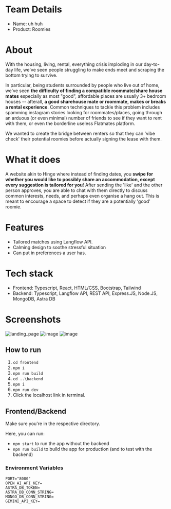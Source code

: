 # Team Details
- Name: uh huh
- Product: Roomies

# About
With the housing, living, rental, everything crisis imploding in our day-to-day life, we've seen people struggling to make ends meet and scraping the bottom trying to survive. 

In particular, being students surrounded by people who live out of home, we've seen **the difficulty of finding a compatible roommate/share house mates** especially as most "good", affordable places are usually 3+ bedroom houses -- afterall, **a good sharehouse mate or roommate, makes or breaks a rental experience**. Common techniques to tackle this problem includes spamming instagram stories looking for roommates/places, going through an arduous (or even minimal) number of friends to see if they want to rent with them, or even the borderline useless Flatmates platform.

We wanted to create the bridge between renters so that they can 'vibe check' their potential roomies before actually signing the lease with them.

# What it does
A website akin to Hinge where instead of finding dates, you **swipe for whether you would like to possibly share an accommodation, except every suggestion is tailored for you**! After sending the 'like' and the other person approves, you are able to chat with them directly to discuss common interests, needs, and perhaps even organise a hang out. This is meant to encourage a space to detect if they are a potentially 'good' roomie.

# Features
- Tailored matches using Langflow API.
- Calming design to soothe stressful situation
- Can put in preferences a user has.

# Tech stack
- Frontend: Typescript, React, HTML/CSS, Bootstrap, Tailwind
- Backend: Typescript, Langflow API, REST API, Express.JS, Node.JS, MongoDB, Astra DB

# Screenshots
![landing_page](https://github.com/user-attachments/assets/4ce60cb8-2cad-4965-b8bd-5aa10761bb4a)
![image](https://github.com/user-attachments/assets/e20df9b8-7651-4a85-8881-f1a74571cba8)
![image](https://github.com/user-attachments/assets/9a614686-ea37-47e4-8bf1-79966f8ebf6c)

## How to run

1. `cd frontend`
2. `npm i`
3. `npm run build`
4. `cd ..\backend`
5. `npm i`
6. `npm run dev`
7. Click the localhost link in terminal.

## Frontend/Backend

Make sure you're in the respective directory.

Here, you can run:

- `npm start` to run the app without the backend
- `npm run build` to build the app for production (and to test with the backend)

### Environment Variables
```
PORT="8080"
OPEN_AI_API_KEY=
ASTRA_DB_TOKEN=
ASTRA_DB_CONN_STRING=
MONGO_DB_CONN_STRING=
GEMINI_API_KEY=
```
